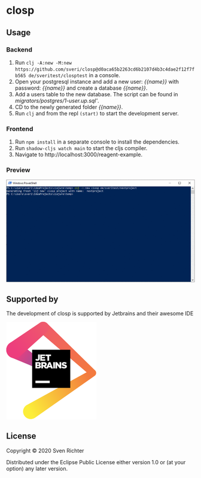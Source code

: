 # closp

## Usage

### Backend
1. Run `clj -A:new -M:new https://github.com/sveri/closp@d0aca65b2263cd6b2107d4b3c4dae2f12f7fb565 de/sveritest/closptest` in a console.
2. Open your postgresql instance and add a new user: _{{name}}_ with password: _{{name}}_ and create a database _{{name}}_.
3. Add a users table to the new database. The script can be found in _migrators/postgres/1-user.up.sql'_.
4. CD to the newly generated folder _{{name}}_.
5. Run `clj` and from the repl `(start)` to start the development server.

### Frontend
1. Run `npm install` in a separate console to install the dependencies.
2. Run `shadow-cljs watch main` to start the cljs compiler.
3. Navigate to http://localhost:3000/reagent-example.

### Preview

![Intro](intro.gif)


## Supported by

The development of closp is supported by Jetbrains and their awesome IDE

[![Jetbrains Logo](jetbrains.svg)](https://www.jetbrains.com/)

 

## License

Copyright © 2020 Sven Richter

Distributed under the Eclipse Public License either version 1.0 or (at your option) any later version.
